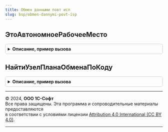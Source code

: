 ```yaml
---
title: Обмен данными повт исп
slug: bsp/obmen-dannymi-povt-isp
---
```



## ЭтоАвтономноеРабочееМесто
<details style="margin: 1em 0; padding: 0.5em; border: 1px solid #ccc; border-radius: 6px;">

<summary style="font-weight: bold; cursor: pointer;">Описание, пример вызова</summary>

```bsl

// Устарела. Следует использовать новую
//  См. ОбменДаннымиСервер.ЭтоАвтономноеРабочееМесто.
//
// Возвращаемое значение:
//  Булево
//
Функция ЭтоАвтономноеРабочееМесто() Экспорт
```

Пример вызова
```bsl
Результат = ОбменДаннымиПовтИсп.ЭтоАвтономноеРабочееМесто() 
```
</details>

## НайтиУзелПланаОбменаПоКоду
<details style="margin: 1em 0; padding: 0.5em; border: 1px solid #ccc; border-radius: 6px;">

<summary style="font-weight: bold; cursor: pointer;">Описание, пример вызова</summary>

```bsl

// Устарела. Следует использовать новую
//  См. ОбменДаннымиСервер.УзелПланаОбменаПоКоду.
//
// Параметры:
//  ИмяПланаОбмена - Строка -  имя плана обмена
//  КодУзла - Строка - код узла
//
// Возвращаемое значение:
//   см. ОбменДаннымиСервер.УзелПланаОбменаПоКоду
//
Функция НайтиУзелПланаОбменаПоКоду(ИмяПланаОбмена, КодУзла) Экспорт
```

Пример вызова
```bsl
Результат = ОбменДаннымиПовтИсп.НайтиУзелПланаОбменаПоКоду(ИмяПланаОбмена, КодУзла) 
```
</details>

---

© 2024, **ООО 1С-Софт**  
Все права защищены. Эта программа и сопроводительные материалы предоставляются  
в соответствии с условиями лицензии [Attribution 4.0 International (CC BY 4.0)](https://creativecommons.org/licenses/by/4.0/legalcode).

---
